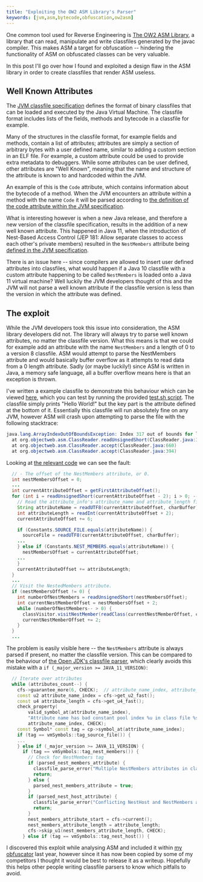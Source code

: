 ```yaml
---
title: "Exploiting the OW2 ASM Library's Parser"
keywords: [jvm,asm,bytecode,obfuscation,ow2asm]
---
```


One common tool used for Reverse Engineering is [The OW2 ASM Library](https://gitlab.ow2.org/asm/asm/), a library that can read, manipulate and write classfiles generated by the javac compiler. This makes ASM a target for obfuscation -- hindering the functionality of ASM on obfuscated classes can be very valuable.

In this post I'll go over how I found and exploited a design flaw in the ASM library in order to create classfiles that render ASM useless.

<!--more-->

## Well Known Attributes

The [JVM classfile specification](https://docs.oracle.com/javase/specs/jvms/se15/html/jvms-4.html) defines the format of binary classfiles that can be loaded and executed by the Java Virtual Machine. The classfile format includes lists of the fields, methods and bytecode in a classfile for example.

Many of the structures in the classfile format, for example fields and methods, contain a list of attributes; attributes are simply a section of arbitrary bytes with a user defined name, similar to adding a custom section in an ELF file. For example, a custom attribute could be used to provide extra metadata to debuggers. While some attributes can be user defined, other attributes are  "Well Known", meaning that the name and structure of the attribute is known to and hardcoded within the JVM. 

An example of this is the `Code` attribute, which contains information about the bytecode of a method. When the JVM encounters an attribute within a method with the name `Code` it will be parsed according to [the definition of the code attribute within the JVM specification](https://docs.oracle.com/javase/specs/jvms/se15/html/jvms-4.html#jvms-4.7.3).

What is interesting however is when a new Java release, and therefore a new version of the classfile specification, results in the addition of a new well known attribute. This happened in Java 11, when the introduction of Nest-Based Access Control (JEP 181: Allow separate classes to access each other's private members) resulted in the `NestMembers` attribute being [defined in the JVM specification](https://docs.oracle.com/javase/specs/jvms/se15/html/jvms-4.html#jvms-4.7.29). 

There is an issue here -- since compilers are allowed to insert user defined attributes into classfiles, what would happen if a Java 10 classfile with a custom attribute happening to be called `NestMembers` is loaded onto a Java 11 virtual machine? Well luckily the JVM developers thought of this and the JVM will not parse a well known attribute if the classfile version is less than the version in which the attribute was defined.

## The exploit

While the JVM developers took this issue into consideration, the ASM library developers did not. The library will always try to parse well known attributes, no matter the classfile version. What this means is that we could for example add an attribute with the name `NestMembers` and a length of 0 to a version 8 classfile. ASM would attempt to parse the NestMembers attribute and would basically buffer overflow as it attempts to read data from a 0 length attribute. Sadly (or maybe luckily!) since ASM is written in Java, a memory safe language, all a buffer overflow means here is that an exception is thrown.

I've written a example classfile to demonstrate this behaviour which can be viewed [here](https://github.com/x4e/Blog/blob/master/003-Exploiting-ASM-1/Exploit.jcod), which you can test by running the provided [test.sh script](https://github.com/x4e/Blog/blob/master/003-Exploiting-ASM-1/test.sh). The classfile simply prints "Hello World!" but the key part is the attribute defined at the bottom of it. Essentially this classfile will run absolutely fine on any JVM, however ASM will crash upon attempting to parse the file with the following stacktrace:

```Java
java.lang.ArrayIndexOutOfBoundsException: Index 317 out of bounds for length 317
  at org.objectweb.asm.ClassReader.readUnsignedShort(ClassReader.java:3561)
  at org.objectweb.asm.ClassReader.accept(ClassReader.java:660)
  at org.objectweb.asm.ClassReader.accept(ClassReader.java:394)
```

Looking at [the relevant code](https://gitlab.ow2.org/asm/asm/-/blob/ASM_9_0/asm/src/main/java/org/objectweb/asm/ClassReader.java) we can see the fault:

```Java
  // - The offset of the NestMembers attribute, or 0.
  int nestMembersOffset = 0;
  ...
  int currentAttributeOffset = getFirstAttributeOffset();
  for (int i = readUnsignedShort(currentAttributeOffset - 2); i > 0; --i) {
    // Read the attribute_info's attribute_name and attribute_length fields.
    String attributeName = readUTF8(currentAttributeOffset, charBuffer);
    int attributeLength = readInt(currentAttributeOffset + 2);
    currentAttributeOffset += 6;

    if (Constants.SOURCE_FILE.equals(attributeName)) {
      sourceFile = readUTF8(currentAttributeOffset, charBuffer);
    ...
    } else if (Constants.NEST_MEMBERS.equals(attributeName)) {
      nestMembersOffset = currentAttributeOffset;
    ...
    }
    currentAttributeOffset += attributeLength;
  }
  ...
  // Visit the NestedMembers attribute.
  if (nestMembersOffset != 0) {
    int numberOfNestMembers = readUnsignedShort(nestMembersOffset);
    int currentNestMemberOffset = nestMembersOffset + 2;
    while (numberOfNestMembers-- > 0) {
      classVisitor.visitNestMember(readClass(currentNestMemberOffset, charBuffer));
      currentNestMemberOffset += 2;
    }
  }
  ...
```

The problem is easily visible here -- the `NestMembers` attribute is always parsed if present, no matter the classfile version. This can be compared to the behaviour of [the Open JDK's classfile parser](https://github.com/openjdk/jdk/blob/0da9cad5f55713bc81f3a0689b8836ff548ad0cf/src/hotspot/share/classfile/classFileParser.cpp#L3715), which clearly avoids this mistake with a `if (_major_version >= JAVA_11_VERSION)`:

```C++
  // Iterate over attributes
  while (attributes_count--) {
    cfs->guarantee_more(6, CHECK);  // attribute_name_index, attribute_length
    const u2 attribute_name_index = cfs->get_u2_fast();
    const u4 attribute_length = cfs->get_u4_fast();
    check_property(
        valid_symbol_at(attribute_name_index),
        "Attribute name has bad constant pool index %u in class file %s",
        attribute_name_index, CHECK);
    const Symbol* const tag = cp->symbol_at(attribute_name_index);
    if (tag == vmSymbols::tag_source_file()) {
    ...
    } else if (_major_version >= JAVA_11_VERSION) {
      if (tag == vmSymbols::tag_nest_members()) {
        // Check for NestMembers tag
        if (parsed_nest_members_attribute) {
          classfile_parse_error("Multiple NestMembers attributes in class file %s", THREAD);
          return;
        } else {
          parsed_nest_members_attribute = true;
        }
        if (parsed_nest_host_attribute) {
          classfile_parse_error("Conflicting NestHost and NestMembers attributes in class file %s", THREAD);
          return;
        }
        nest_members_attribute_start = cfs->current();
        nest_members_attribute_length = attribute_length;
        cfs->skip_u1(nest_members_attribute_length, CHECK);
      } else if (tag == vmSymbols::tag_nest_host()) {
```

I discovered this exploit while analysing ASM and included it within [my obfuscator](https://binclub.dev/binscure) last year, however since it has now been copied by some of my competitors I thought it would be best to release it as a writeup. Hopefully this helps other people writing classfile parsers to know which pitfalls to avoid.
